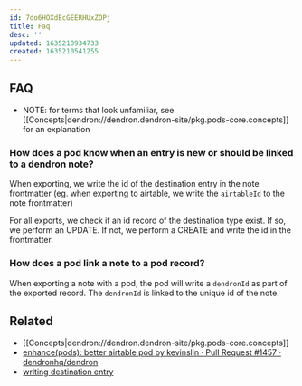 ```yaml
---
id: 7do6HOXdEcGEERHUxZOPj
title: Faq
desc: ''
updated: 1635210934733
created: 1635210541255
---
```


## FAQ
- NOTE: for terms that look unfamiliar, see [[Concepts|dendron://dendron.dendron-site/pkg.pods-core.concepts]] for an explanation

### How does a pod know when an entry is new or should be linked to a dendron note?

When exporting, we write the id of the destination entry in the note frontmatter (eg. when exporting to airtable, we write the `airtableId` to the note frontmatter)

For all exports, we check if an id record of the destination type exist. If so, we perform an UPDATE. If not, we perform a CREATE and write the id in the frontmatter.

### How does a pod link a note to a pod record?

When exporting a note with a pod, the pod will write a `dendronId` as part of the exported record. The `dendronId` is linked to the unique id of the note.

## Related
- [[Concepts|dendron://dendron.dendron-site/pkg.pods-core.concepts]]
- [enhance(pods): better airtable pod by kevinslin · Pull Request #1457 · dendronhq/dendron](https://github.com/dendronhq/dendron/pull/1457)
- [writing destination entry](https://github.com/dendronhq/dendron/pull/1457/commits/9956d7dd2e0bb3f27789e1be4f2fdb49fd843ac2)